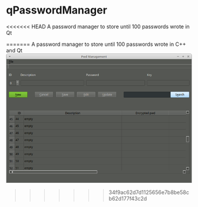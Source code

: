 # qPasswordManager
<<<<<<< HEAD
A password manager to store until 100 passwords wrote in Qt


=======
A password manager to store until 100 passwords wrote in C++ and Qt
![alt](https://github.com/leandrocadete/qPasswordManager/blob/main/window.png?raw=true)
>>>>>>> 34f9ac62d7d1125656e7b8be58cb62d177f43c2d
